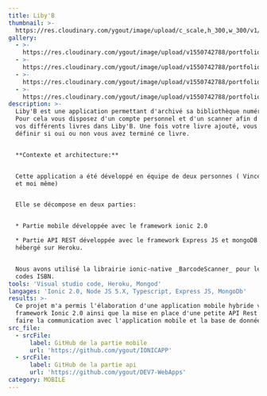 ```yaml
---
title: Liby'B
thumbnail: >-
  https://res.cloudinary.com/ygout/image/upload/c_scale,h_300,w_300/v1/portfolio/Liby'B/Logo.png
gallery:
  - >-
    https://res.cloudinary.com/ygout/image/upload/v1550742788/portfolio/Liby%27B/profile.png
  - >-
    https://res.cloudinary.com/ygout/image/upload/v1550742788/portfolio/Liby%27B/booksUnread.png
  - >-
    https://res.cloudinary.com/ygout/image/upload/v1550742788/portfolio/Liby%27B/login.png
  - >-
    https://res.cloudinary.com/ygout/image/upload/v1550742788/portfolio/Liby%27B/books.png
description: >-
  Liby'B est une application permettant d'archivé sa bibliothèque numériquement.
  Pour cela vous disposez d'un compte personnel et d'un scanner afin d'ajouter
  vos différents livres dans Liby'B. Une fois votre livre ajouté, vous pouvez
  définir si oui ou non vous avez terminé ce livre.


  **Contexte et architecture:** 


  Cette application a été développé en équipe de deux personnes ( Vincent Weyh
  et moi même)


  Elle se décompose en deux parties: 


  * Partie mobile développée avec le framework ionic 2.0

  * Partie API REST développée avec le framework Express JS et mongoDB et
  hébergé sur Heroku.


  Nous avons utilisé la librairie ionic-native _BarcodeScanner_ pour le scan des
  codes ISBN.
tools: 'Visual studio code, Heroku, Mongod'
langages: 'Ionic 2.0, Node JS 5.X, Typescript, Express JS, MongoDb'
results: >-
  Ce projet m'a permis l'élaboration d'une application mobile hybride via le
  framework Ionic 2.0 ainsi que la mise en place d'une petite API Rest  pour
  faire la communication avec l'application mobile et la base de données.
src_file:
  - srcFile:
      label: GitHub de la partie mobile
      url: 'https://github.com/ygout/IONICAPP'
  - srcFile:
      label: GitHub de la partie api
      url: 'https://github.com/ygout/DEV7-WebApps'
category: MOBILE
---
```


